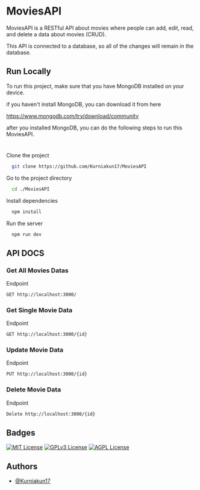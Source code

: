 
# MoviesAPI

MoviesAPI is a RESTful API about movies where people can add, edit, read, and 
delete a data about movies (CRUD).

This API is connected to a database, so all of the changes will remain in the database.

## Run Locally
To run this project, make sure that you have MongoDB installed on your device.

if you haven't install MongoDB, you can download it from here

https://www.mongodb.com/try/download/community

after you installed MongoDB, you can do the following steps to run this MoviesAPI. 

#
Clone the project

```bash
  git clone https://github.com/Kurniakun17/MoviesAPI
```

Go to the project directory

```bash
  cd ./MoviesAPI
```

Install dependencies

```bash
  npm install
```

Run the server

```bash
  npm run dev
```

## API DOCS

### Get All Movies Datas
Endpoint 
```BASH
GET http://localhost:3000/
```

### Get Single Movie Data
Endpoint
```BASH
GET http://localhost:3000/{id}
```

### Update Movie Data
Endpoint
```BASH
PUT http://localhost:3000/{id}
```

### Delete Movie Data
Endpoint
```BASH
Delete http://localhost:3000/{id}
```

## Badges

[![MIT License](https://img.shields.io/badge/License-MIT-green.svg)](https://choosealicense.com/licenses/mit/)
[![GPLv3 License](https://img.shields.io/badge/License-GPL%20v3-yellow.svg)](https://opensource.org/licenses/)
[![AGPL License](https://img.shields.io/badge/license-AGPL-blue.svg)](http://www.gnu.org/licenses/agpl-3.0)


## Authors

- [@Kurniakun17](https://www.github.com/Kurniakun17)
